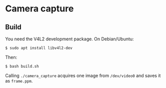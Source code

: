 Camera capture
====================================

Build
--------------

You need the V4L2 development package. On Debian/Ubuntu:
```
$ sudo apt install libv4l2-dev
```

Then:
```
$ bash build.sh
```

Calling `./camera_capture` acquires one image from `/dev/video0` and saves it as
`frame.ppm`.


